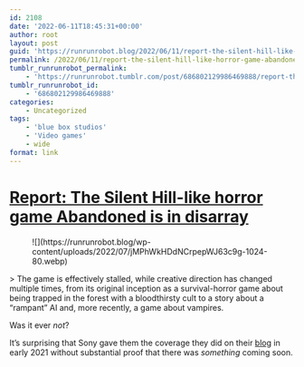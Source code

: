 ```yaml
---
id: 2108
date: '2022-06-11T18:45:31+00:00'
author: root
layout: post
guid: 'https://runrunrobot.blog/2022/06/11/report-the-silent-hill-like-horror-game-abandoned/'
permalink: /2022/06/11/report-the-silent-hill-like-horror-game-abandoned/
tumblr_runrunrobot_permalink:
    - 'https://runrunrobot.tumblr.com/post/686802129986469888/report-the-silent-hill-like-horror-game-abandoned'
tumblr_runrunrobot_id:
    - '686802129986469888'
categories:
    - Uncategorized
tags:
    - 'blue box studios'
    - 'Video games'
    - wide
format: link
---
```


# [Report: The Silent Hill-like horror game Abandoned is in disarray](https://www.pcgamer.com/report-the-silent-hill-like-horror-game-abandoned-is-in-disarray/)

<figure class="wp-block-image size-full">![](https://runrunrobot.blog/wp-content/uploads/2022/07/jMPhWkHDdNCrpepWJ63c9g-1024-80.webp)</figure>> The game is effectively stalled, while creative direction has changed multiple times, from its original inception as a survival-horror game about being trapped in the forest with a bloodthirsty cult to a story about a “rampant” AI and, more recently, a game about vampires.

Was it ever *not*?

It’s surprising that Sony gave them the coverage they did on their [blog](https://blog.playstation.com/2021/04/07/abandoned-a-cinematic-survival-sim-hits-ps5-later-this-year/) in early 2021 without substantial proof that there was *something* coming soon.